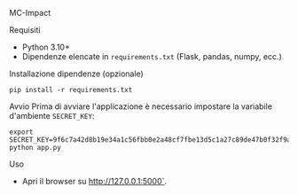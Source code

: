 MC-Impact

Requisiti
- Python 3.10+
- Dipendenze elencate in `requirements.txt` (Flask, pandas, numpy, ecc.)

Installazione dipendenze (opzionale)
```
pip install -r requirements.txt
```

Avvio
Prima di avviare l'applicazione è necessario impostare la variabile d'ambiente `SECRET_KEY`:
```
export SECRET_KEY=9f6c7a42d8b19e34a1c56fbb0e2a48cf7fbe13d5c1a27c89de47b0f32f9a8c3d
python app.py
```

Uso
- Apri il browser su http://127.0.0.1:5000`.

